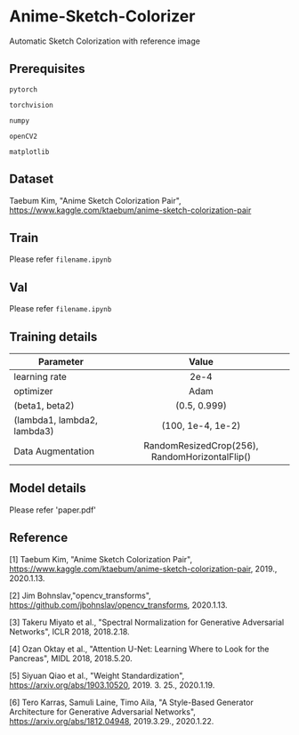 # Anime-Sketch-Colorizer

Automatic Sketch Colorization with reference image

Prerequisites
------

  `pytorch`
  
  `torchvision`
  
  `numpy`
  
  `openCV2`
  
  `matplotlib`
    
Dataset
------

  Taebum Kim, "Anime Sketch Colorization Pair", https://www.kaggle.com/ktaebum/anime-sketch-colorization-pair
    
Train
------

  Please refer `filename.ipynb`
  
Val
------

  Please refer `filename.ipynb`
  
Training details
------

| <center>Parameter</center> | <center>Value</center> |
|:--------|:--------:|
| learning rate | 2e-4 | 
| optimizer | Adam |
| (beta1, beta2) | (0.5, 0.999) |
| (lambda1, lambda2, lambda3) | (100, 1e-4, 1e-2) |
| Data Augmentation | RandomResizedCrop(256), RandomHorizontalFlip() |

Model details
------

 Please refer 'paper.pdf'
 
Reference
------

 [1] Taebum Kim, "Anime Sketch Colorization Pair", https://www.kaggle.com/ktaebum/anime-sketch-colorization-pair, 2019., 2020.1.13.
 
 [2] Jim Bohnslav,"opencv_transforms", https://github.com/jbohnslav/opencv_transforms, 2020.1.13.
 
 [3] Takeru Miyato et al., "Spectral Normalization for Generative Adversarial Networks", ICLR 2018, 2018.2.18.
 
 [4] Ozan Oktay et al., "Attention U-Net: Learning Where to Look for the Pancreas", MIDL 2018, 2018.5.20.
 
 [5] Siyuan Qiao et al., "Weight Standardization", https://arxiv.org/abs/1903.10520, 2019. 3. 25., 2020.1.19.
 
 [6] Tero Karras, Samuli Laine, Timo Aila, "A Style-Based Generator Architecture for Generative Adversarial Networks", https://arxiv.org/abs/1812.04948, 2019.3.29., 2020.1.22.
